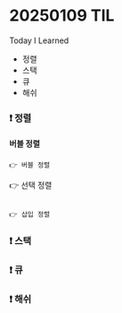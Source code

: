 # 20250109 TIL
Today I Learned

* 정렬
* 스택
* 큐
* 해쉬


### ❗️ 정렬
#### 버블 정렬
````text
👉 버블 정렬

````

👉 선택 정렬

````

👉 삽입 정렬

````

### ❗ 스택


### ❗ 큐

### ❗ 해쉬
